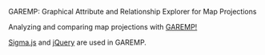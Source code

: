 GAREMP: Graphical Attribute and Relationship Explorer for Map Projections

Analyzing and comparing map projections with [GAREMP!](http://garemp.github.io)

[Sigma.js](http://sigmajs.org) and [jQuery](https://jquery.com) are used in GAREMP.
